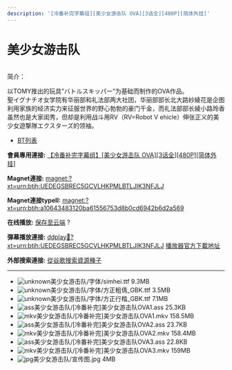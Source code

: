 ```yaml
---
description: '[冷番补完字幕组][美少女游击队 OVA][3话全][480P][简体外挂]'
---
```


# 美少女游击队



<figure><img src="http://lain.bgm.tv/pic/cover/l/ea/28/37459_sqlAj.jpg" alt=""><figcaption></figcaption></figure>

简介：

以TOMY推出的玩具”バトルスキッパー”为基础而制作的OVA作品。\
聖イグナチオ女学院有华丽部和礼法部两大社团，华丽部部长北大路紗綾花是企图利用家族的经济实力来征服世界的野心勃勃的豪门千金，而礼法部部长綾小路玲香虽然也是大家闺秀，但却是利用战斗用RV（RV=Robot V ehicle）伸张正义的美少女遊撃隊エクスターズ的领袖。



* [BT列表](https://share.dmhy.org/topics/view/471530_OVA_3_480P.html#tabs-1)

**會員專用連接:** [【冷番补完字幕组】\[美少女游击队 OVA\]\[3话全\]\[480P\]\[简体外挂\]](https://dl.dmhy.org/2017/10/01/a10643483120ba61556753d8b0cd6942b6d2a569.torrent)

**Magnet連接:** [magnet:?xt=urn:btih:UEDEGSBREC5GCVLHKPMLBTLJIK3NFJLJ](https://magnet/?xt=urn:btih:UEDEGSBREC5GCVLHKPMLBTLJIK3NFJLJ\&dn=\&tr=http%3A%2F%2F104.238.198.186%3A8000%2Fannounce\&tr=udp%3A%2F%2F104.238.198.186%3A8000%2Fannounce\&tr=http%3A%2F%2Ftracker.openbittorrent.com%3A80%2Fannounce\&tr=http%3A%2F%2Ftracker.publicbt.com%3A80%2Fannounce\&tr=http%3A%2F%2Ftracker.prq.to%2Fannounce\&tr=http%3A%2F%2Fopen.acgtracker.com%3A1096%2Fannounce\&tr=http%3A%2F%2Ftr.bangumi.moe%3A6969%2Fannounce\&tr=https%3A%2F%2Ft-115.rhcloud.com%2Fonly_for_ylbud\&tr=http%3A%2F%2Fbtfile.sdo.com%3A6961%2Fannounce\&tr=http%3A%2F%2Fexodus.desync.com%3A6969%2Fannounce\&tr=https%3A%2F%2Ftr.bangumi.moe%3A9696%2Fannounce\&tr=http%3A%2F%2F121.14.98.151%3A9090%2Fannounce\&tr=http%3A%2F%2F173.254.204.71%3A1096%2Fannounce\&tr=http%3A%2F%2F188.190.120.74%3A80%2Fannounce\&tr=http%3A%2F%2F94.228.192.98%2Fannounce\&tr=http%3A%2F%2F95.68.246.30%3A80%2Fannounce\&tr=http%3A%2F%2Fanisaishuu.de%3A2710%2Fannounce)

**Magnet連接typeII:** [magnet:?xt=urn:btih:a10643483120ba61556753d8b0cd6942b6d2a569](https://magnet/?xt=urn:btih:a10643483120ba61556753d8b0cd6942b6d2a569)

**在线播放:** [保存至云端](https://mypikpak.com/drive/url-checker?url=magnet:?xt=urn:btih:a10643483120ba61556753d8b0cd6942b6d2a569) ?

**彈幕播放連接:** [ddplay:magnet:?xt=urn:btih:UEDEGSBREC5GCVLHKPMLBTLJIK3NFJLJ](ddplay:magnet:?xt=urn:btih:UEDEGSBREC5GCVLHKPMLBTLJIK3NFJLJ\&dn=\&tr=http%3A%2F%2F104.238.198.186%3A8000%2Fannounce\&tr=udp%3A%2F%2F104.238.198.186%3A8000%2Fannounce\&tr=http%3A%2F%2Ftracker.openbittorrent.com%3A80%2Fannounce\&tr=http%3A%2F%2Ftracker.publicbt.com%3A80%2Fannounce\&tr=http%3A%2F%2Ftracker.prq.to%2Fannounce\&tr=http%3A%2F%2Fopen.acgtracker.com%3A1096%2Fannounce\&tr=http%3A%2F%2Ftr.bangumi.moe%3A6969%2Fannounce\&tr=https%3A%2F%2Ft-115.rhcloud.com%2Fonly_for_ylbud\&tr=http%3A%2F%2Fbtfile.sdo.com%3A6961%2Fannounce\&tr=http%3A%2F%2Fexodus.desync.com%3A6969%2Fannounce\&tr=https%3A%2F%2Ftr.bangumi.moe%3A9696%2Fannounce\&tr=http%3A%2F%2F121.14.98.151%3A9090%2Fannounce\&tr=http%3A%2F%2F173.254.204.71%3A1096%2Fannounce\&tr=http%3A%2F%2F188.190.120.74%3A80%2Fannounce\&tr=http%3A%2F%2F94.228.192.98%2Fannounce\&tr=http%3A%2F%2F95.68.246.30%3A80%2Fannounce\&tr=http%3A%2F%2Fanisaishuu.de%3A2710%2Fannounce) [播放器官方下載地址](http://www.dandanplay.com/?from=dmhy)

**外部搜索連接:** [從谷歌搜索資源種子](https://www.google.com/search?oe=utf-8\&q=a10643483120ba61556753d8b0cd6942b6d2a569)

***

* ![unknown](https://share.dmhy.org/images/icon/unknown.gif)美少女游击队/字体/simhei.ttf 9.3MB
* ![unknown](https://share.dmhy.org/images/icon/unknown.gif)美少女游击队/字体/方正粗倩\_GBK.ttf 3.5MB
* ![unknown](https://share.dmhy.org/images/icon/unknown.gif)美少女游击队/字体/方正行楷\_GBK.ttf 7.1MB
* ![ass](https://share.dmhy.org/images/icon/ass.gif)美少女游击队/\[冷番补完]美少女游击队OVA1.ass 25.3KB
* ![mkv](https://share.dmhy.org/images/icon/mkv.gif)美少女游击队/\[冷番补完]美少女游击队OVA1.mkv 158.5MB
* ![ass](https://share.dmhy.org/images/icon/ass.gif)美少女游击队/\[冷番补完]美少女游击队OVA2.ass 23.7KB
* ![mkv](https://share.dmhy.org/images/icon/mkv.gif)美少女游击队/\[冷番补完]美少女游击队OVA2.mkv 158.4MB
* ![ass](https://share.dmhy.org/images/icon/ass.gif)美少女游击队/\[冷番补完]美少女游击队OVA3.ass 22.8KB
* ![mkv](https://share.dmhy.org/images/icon/mkv.gif)美少女游击队/\[冷番补完]美少女游击队OVA3.mkv 159MB
* ![jpg](https://share.dmhy.org/images/icon/jpg.gif)美少女游击队/宣传图.jpg 4MB

